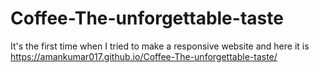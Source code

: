 # Coffee-The-unforgettable-taste

It's the first time when I tried to make a responsive website and here it is https://amankumar017.github.io/Coffee-The-unforgettable-taste/
